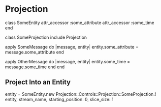# Projection

class SomeEntity
  attr_accessor :some_attribute
  attr_accessor :some_time
end

class SomeProjection
  include Projection

  apply SomeMessage do |message, entity|
    entity.some_attribute = message.some_attribute
  end

  apply OtherMessage do |message, entity|
    entity.some_time = message.some_time
  end
end

## Project Into an Entity

entity = SomeEntity.new
Projection::Controls::Projection::SomeProjection.! entity, stream_name, starting_position: 0, slice_size: 1
